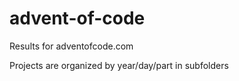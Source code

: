 # advent-of-code

Results for adventofcode.com  

Projects are organized by year/day/part in subfolders
